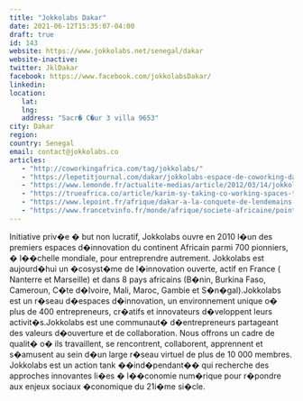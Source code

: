 ```yaml
---
title: "Jokkolabs Dakar"
date: 2021-06-12T15:35:07-04:00
draft: true
id: 143
website: https://www.jokkolabs.net/senegal/dakar
website-inactive: 
twitter: JklDakar
facebook: https://www.facebook.com/jokkolabsDakar/
linkedin: 
location: 
   lat: 
   lng: 
   address: "Sacr� C�ur 3 villa 9653"
city: Dakar
region: 
country: Senegal
email: contact@jokkolabs.co
articles:
   - "http://coworkingafrica.com/tag/jokkolabs/"
   - "https://lepetitjournal.com/dakar/jokkolabs-espace-de-coworking-dakar-depuis-2010-252574"
   - "https://www.lemonde.fr/actualite-medias/article/2012/03/14/jokkolabs-incubateur-et-laboratoire-numerique_1655835_3236.html"
   - "https://trueafrica.co/article/karim-sy-taking-co-working-spaces-to-bamako-abidjan-dakar-cotonou-and-more/"
   - "https://www.lepoint.fr/afrique/dakar-a-la-conquete-de-lendemains-innovants-21-11-2019-2348814_3826.php"
   - "https://www.francetvinfo.fr/monde/afrique/societe-africaine/points-de-vue-sur-l-entrepreneuriat-au-senegal_3541195.html"
---
```

Initiative priv�e � but non lucratif, Jokkolabs ouvre en 2010 l�un des premiers espaces d�innovation du continent Africain parmi 700 pionniers, � l��chelle mondiale, pour entreprendre autrement. Jokkolabs est aujourd�hui un �cosyst�me de l�innovation ouverte, actif en France ( Nanterre et Marseille) et dans 8 pays africains (B�nin, Burkina Faso, Cameroun, C�te d�Ivoire, Mali, Maroc, Gambie et S�n�gal).Jokkolabs est un r�seau d�espaces d�innovation, un environnement unique o� plus de 400 entrepreneurs, cr�atifs et innovateurs d�veloppent leurs activit�s.Jokkolabs est une communaut� d�entrepreneurs partageant des valeurs d�ouverture et de collaboration. Nous offrons un cadre de qualit� o� ils travaillent, se rencontrent, collaborent, apprennent et s�amusent au sein d�un large r�seau virtuel de plus de 10 000 membres. Jokkolabs est un action tank ��ind�pendant�� qui recherche des approches innovantes li�es � l��conomie num�rique pour r�pondre aux enjeux sociaux �conomique du 21i�me si�cle.
